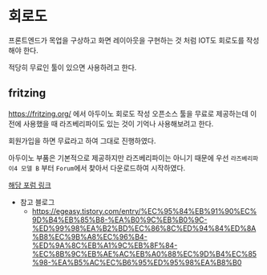 # 회로도

프론트엔드가 목업을 구상하고 화면 레이아웃을 구현하는 것 처럼 IOT도 회로도를 작성해야 한다.

적당히 무료인 툴이 있으면 사용하려고 한다.

## fritzing

https://fritzing.org/ 에서 아두이노 회로도 작성 오픈소스 툴을 무료로 제공하는데 이전에 사용했을 때 라즈베리파이도 있는 것이 기억나 사용해보려고 한다.

회원가입을 하면 무료라고 하여 그대로 진행하였다.

아두이노 부품은 기본적으로 제공하지만 라즈베리파이는 아니기 때문에 우선 `라즈베리파이4 모델 B` 부터 `Forum`에서 찾아서 다운로드하여 시작하였다.

[해당 포럼 링크](https://forum.fritzing.org/t/raspberry-pi-4-model-b/8622/5)

+ 참고 블로그
    + https://egeasy.tistory.com/entry/%EC%95%84%EB%91%90%EC%9D%B4%EB%85%B8-%EA%B0%9C%EB%B0%9C-%ED%99%98%EA%B2%BD%EC%86%8C%ED%94%84%ED%8A%B8%EC%9B%A8%EC%96%B4-%ED%9A%8C%EB%A1%9C%EB%8F%84-%EC%8B%9C%EB%AE%AC%EB%A0%88%EC%9D%B4%EC%85%98-%EA%B5%AC%EC%B6%95%ED%95%98%EA%B8%B0